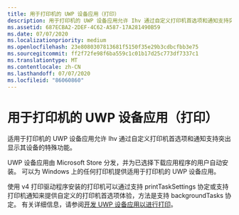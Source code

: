 ```yaml
---
title: 用于打印机的 UWP 设备应用（打印）
description: 用于打印机的 UWP 设备应用允许 Ihv 通过自定义打印机首选项和通知支持突出显示其设备的特殊功能。
ms.assetid: 687ECBA2-2DEF-4C62-A587-17A281490B59
ms.date: 07/07/2020
ms.localizationpriority: medium
ms.openlocfilehash: 23e8080307813681f5150f35e29b3cdbcfbb3e75
ms.sourcegitcommit: ff2f72fe98f6ba559c1c01b17d25c773df7337c1
ms.translationtype: MT
ms.contentlocale: zh-CN
ms.lasthandoff: 07/07/2020
ms.locfileid: "86060860"
---
```

# <a name="uwp-device-apps-for-printers-print"></a>用于打印机的 UWP 设备应用（打印）

适用于打印机的 UWP 设备应用允许 Ihv 通过自定义打印机首选项和通知支持突出显示其设备的特殊功能。

UWP 设备应用由 Microsoft Store 分发，并为已选择下载应用程序的用户自动安装。 可以为 Windows 上的任何打印机提供适用于打印机的 UWP 设备应用。

使用 v4 打印驱动程序安装的打印机可以通过支持 printTaskSettings 协定或支持打印机通知来提供自定义的打印机首选项体验，方法是支持 backgroundTasks 协定。 有关详细信息，请参阅[开发 UWP 设备应用以进行打印](https://docs.microsoft.com/windows-hardware/drivers/devapps/windows-store-device-apps-for-printers)。
